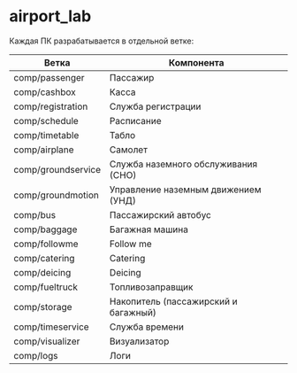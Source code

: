 # airport_lab

Каждая ПК разрабатывается в отдельной ветке:

|Ветка|Компонента|
|-----|----------|
|comp/passenger      | Пассажир|  
|comp/cashbox        | Касса|  
|comp/registration   | Служба регистрации|  
|comp/schedule       | Расписание|  
|comp/timetable      | Табло|  
|comp/airplane       | Самолет|  
|comp/groundservice  | Служба наземного обслуживания (СНО)|  
|comp/groundmotion   | Управление наземным движением (УНД)|  
|comp/bus            | Пассажирский автобус|  
|comp/baggage        | Багажная машина|  
|comp/followme       | Follow me|  
|comp/catering       | Catering|  
|comp/deicing        | Deicing|  
|comp/fueltruck      | Топливозаправщик|  
|comp/storage        | Накопитель (пассажирский и багажный)|  
|comp/timeservice    | Служба времени|  
|comp/visualizer     | Визуализатор|  
|comp/logs           | Логи|  
